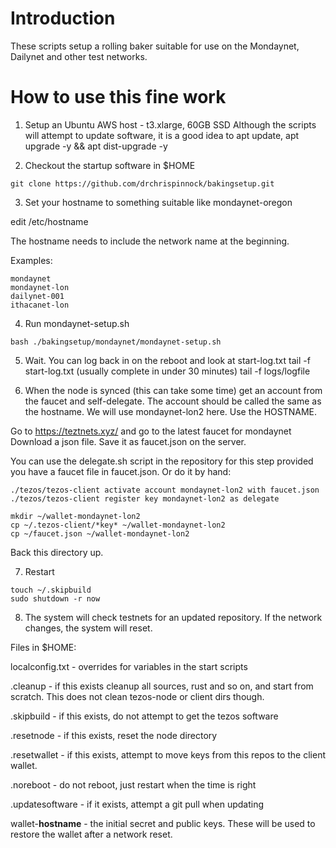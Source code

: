 # Introduction

These scripts setup a rolling baker suitable for use on the Mondaynet,
Dailynet and other test networks.

# How to use this fine work

1. Setup an Ubuntu AWS host - t3.xlarge, 60GB SSD
Although the scripts will attempt to update software, it is a good
idea to apt update, apt upgrade -y && apt dist-upgrade -y

2. Checkout the startup software in $HOME

```
git clone https://github.com/drchrispinnock/bakingsetup.git
```

3. Set your hostname to something suitable like mondaynet-oregon

edit /etc/hostname

The hostname needs to include the network name at the beginning.

Examples:

```
mondaynet
mondaynet-lon
dailynet-001
ithacanet-lon
```

4. Run mondaynet-setup.sh
```
bash ./bakingsetup/mondaynet/mondaynet-setup.sh
```
5. Wait. You can log back in on the reboot and look at start-log.txt
tail -f start-log.txt (usually complete in under 30 minutes)
tail -f logs/logfile

6. When the node is synced (this can take some time) get an account from 
the faucet and self-delegate. The account should be called the same 
as the hostname. We will use mondaynet-lon2 here. Use the HOSTNAME.

Go to https://teztnets.xyz/ and go to the latest faucet for mondaynet
Download a json file. Save it as faucet.json on the server.

You can use the delegate.sh script in the repository for this step 
provided you have a faucet file in faucet.json. Or do it by hand:

```
./tezos/tezos-client activate account mondaynet-lon2 with faucet.json
./tezos/tezos-client register key mondaynet-lon2 as delegate

mkdir ~/wallet-mondaynet-lon2
cp ~/.tezos-client/*key* ~/wallet-mondaynet-lon2
cp ~/faucet.json ~/wallet-mondaynet-lon2
```
Back this directory up.

7. Restart
```
touch ~/.skipbuild
sudo shutdown -r now
```

8. The system will check testnets for an updated repository. If the
network changes, the system will reset.

Files in $HOME:

localconfig.txt - overrides for variables in the start scripts

.cleanup - if this exists cleanup all sources, rust and so on, and start
	from scratch. This does not clean tezos-node or client dirs though.

.skipbuild - if this exists, do not attempt to get the tezos software

.resetnode - if this exists, reset the node directory

.resetwallet - if this exists, attempt to move keys from this repos to
	the client wallet.

.noreboot  - do not reboot, just restart when the time is right

.updatesoftware - if it exists, attempt a git pull when updating

wallet-**hostname**     - the initial secret and public keys. These will
	be used to restore the wallet after a network reset.
